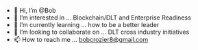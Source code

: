 - 👋 Hi, I’m @Bob
- 👀 I’m interested in ... Blockchain/DLT and Enterprise Readiness
- 🌱 I’m currently learning ... how to be a better leader
- 💞️ I’m looking to collaborate on ... DLT cross industry initiatives
- 📫 How to reach me ... bobcrozier8@gmail.com

<!---
Boaby/Boaby is a ✨ special ✨ repository because its `README.md` (this file) appears on your GitHub profile.
You can click the Preview link to take a look at your changes.
--->
